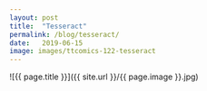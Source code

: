 ```yaml
---
layout: post
title:  "Tesseract"
permalink: /blog/tesseract/
date:   2019-06-15
image: images/ttcomics-122-tesseract
---
```

![{{ page.title }}]({{ site.url }}/{{ page.image }}.jpg)
